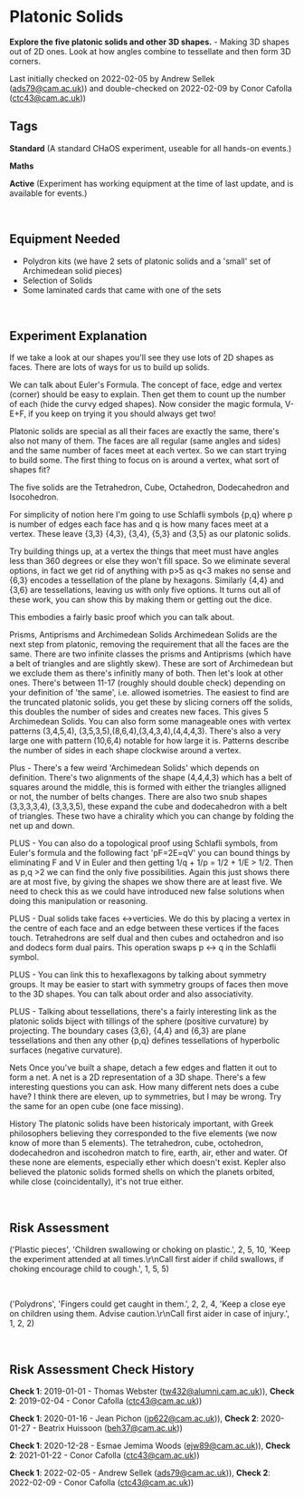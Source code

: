 # Platonic Solids

**Explore the five platonic solids and other 3D shapes.** - Making 3D shapes out of 2D ones. Look at how angles combine to tessellate and then form 3D corners. 

Last initially checked on 2022-02-05 by Andrew Sellek (ads79@cam.ac.uk)) and double-checked on 2022-02-09 by Conor Cafolla (ctc43@cam.ac.uk))

## Tags
<!--- Start Tags (DO NOT REMOVE THIS COMMENT) --->

**Standard** (A standard CHaOS experiment, useable for all hands-on events.)

**Maths**

**Active** (Experiment has working equipment at the time of last update, and is available for events.)
<!--- End Tags (DO NOT REMOVE THIS COMMENT) --->

<br/>

## Equipment Needed 
- Polydron kits (we have 2 sets of platonic solids and a 'small' set of Archimedean solid pieces)
- Selection of Solids
- Some laminated cards that came with one of the sets

<br/>

## Experiment Explanation 

If we take a look at our shapes you'll see they use lots of 2D shapes as faces. There are lots of ways for us to build up solids.

We can talk about Euler's Formula. The concept of face, edge and vertex (corner) should be easy to explain. Then get them to count up the number of each (hide the curvy edged shapes). Now consider the magic formula, V-E+F, if you keep on trying it you should always get two!

Platonic solids are special as all their faces are exactly the same, there's also not many of them. The faces are all regular (same angles and sides) and the same number of faces meet at each vertex. So we can start trying to build some. The first thing to focus on is around a vertex, what sort of shapes fit? 

The five solids are the Tetrahedron, Cube, Octahedron, Dodecahedron and Isocohedron. 

For simplicity of notion here I'm going to use Schlafli symbols {p,q} where p is number of edges each face has and q is how many faces meet at a vertex. These leave {3,3} {4,3}, {3,4}, {5,3} and {3,5} as our platonic solids. 

Try building things up, at a vertex the things that meet must have angles less than 360 degrees or else they won't fill space. So we eliminate several options, in fact we get rid of anything with p>5 as q<3 makes no sense and {6,3} encodes a tessellation of the plane by hexagons. Similarly {4,4} and {3,6} are tessellations, leaving us with only five options. It turns out all of these work, you can show this by making them or getting out the dice.

This embodies a fairly basic proof which you can talk about.

Prisms, Antiprisms and Archimedean Solids
Archimedean Solids are the next step from platonic, removing the requirement that all the faces are the same. There are two infinite classes the prisms and Antiprisms (which have a belt of triangles and are slightly skew). These are sort of Archimedean but we exclude them as there's infinitly many of both. Then let's look at other ones. There's between 11-17 (roughly should double check) depending on your definition of 'the same', i.e. allowed isometries. 
The easiest to find are the truncated platonic solids, you get these by slicing corners off the solids, this doubles the number of sides and creates new faces. This gives 5 Archimedean Solids. 
You can also form some manageable ones with vertex patterns (3,4,5,4), (3,5,3,5),(8,6,4),(3,4,3,4),(4,4,4,3). There's also a very large one with pattern (10,6,4) notable for how large it is. Patterns describe the number of sides in each shape clockwise around a vertex.

Plus - There's a few weird 'Archimedean Solids' which depends on definition. There's two alignments of the shape (4,4,4,3) which has a belt of squares around the middle, this is formed with either the triangles alligned or not, the number of belts changes. There are also two snub shapes (3,3,3,3,4), (3,3,3,5), these expand the cube and dodecahedron with a belt of triangles. These two have a chirality which you can change by folding the net up and down.

PLUS - You can also do a topological proof using Schlafli symbols, from Euler's formula and the following fact 'pF=2E=qV' you can bound things by eliminating F and V in Euler and then getting 1/q + 1/p = 1/2 + 1/E > 1/2. Then as p,q >2 we can find the only five possibilities. Again this just shows there are at most five, by giving the shapes we show there are at least five. We need to check this as we could have introduced new false solutions when doing this manipulation or reasoning.

PLUS - Dual solids take faces <->verticies. We do this by placing a vertex in the centre of each face and an edge between these vertices if the faces touch. Tetrahedrons are self dual and then cubes and octahedron and iso and dodecs form dual pairs. This operation swaps p <-> q in the Schlafli symbol.

PLUS - You can link this to hexaflexagons by talking about symmetry groups. It may be easier to start with symmetry groups of faces then move to the 3D shapes. You can talk about order and also associativity. 

PLUS - Talking about tessellations, there's a fairly interesting link as the platonic solids biject with tillings of the sphere (positive curvature) by projecting. The boundary cases {3,6}, {4,4} and {6,3} are plane tessellations and then any other {p,q} defines tessellations of hyperbolic surfaces (negative curvature). 

Nets
Once you've built a shape, detach a few edges and flatten it out to form a net. A net is a 2D representation of a 3D shape. 
There's a few interesting questions you can ask. How many different nets does a cube have? I think there are eleven, up to symmetries, but I may be wrong. Try the same for an open cube (one face missing).

History
The platonic solids have been historicaly important, with Greek philosophers believing they corresponded to the five elements (we now know of more than 5 elements). The tetrahedron, cube, octohedron, dodecahedron and iscohedron match to fire, earth, air, ether and water. Of these none are elements, especially ether which doesn't exist. Kepler also believed the platonic solids formed shells on which the planets orbited, while close (coincidentally), it's not true either.


<br/>

## Risk Assessment

('Plastic pieces', 'Children swallowing or choking on plastic.', 2, 5, 10, 'Keep the experiment attended at all times.\r\nCall first aider if child swallows, if choking encourage child to cough.', 1, 5, 5)

<br/>

('Polydrons', 'Fingers could get caught in them.', 2, 2, 4, 'Keep a close eye on children using them. Advise caution.\r\nCall first aider in case of injury.', 1, 2, 2)

<br/>

## Risk Assessment Check History 

**Check 1**: 2019-01-01 - Thomas Webster (tw432@alumni.cam.ac.uk)), **Check 2**: 2019-02-04 - Conor Cafolla (ctc43@cam.ac.uk))

**Check 1**: 2020-01-16 - Jean Pichon (jp622@cam.ac.uk)), **Check 2**: 2020-01-27 - Beatrix Huissoon (beh37@cam.ac.uk))

**Check 1**: 2020-12-28 - Esmae Jemima Woods (ejw89@cam.ac.uk)), **Check 2**: 2021-01-22 - Conor Cafolla (ctc43@cam.ac.uk))

**Check 1**: 2022-02-05 - Andrew Sellek (ads79@cam.ac.uk)), **Check 2**: 2022-02-09 - Conor Cafolla (ctc43@cam.ac.uk))